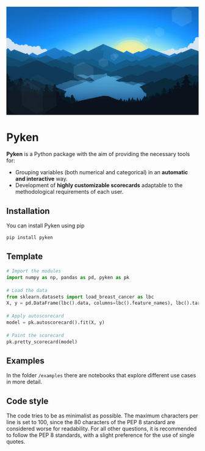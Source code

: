 ![pyken](https://github.com/guilliu/pyken/blob/main/visual/wallpaper.jpg)
# Pyken

**Pyken** is a Python package with the aim of providing the necessary tools for:
- Grouping variables (both numerical and categorical) in an **automatic and interactive** way.
- Development of **highly customizable scorecards** adaptable to the methodological requirements of each user.

## Installation
You can install Pyken using pip
```
pip install pyken
```

## Template
```python
# Import the modules
import numpy as np, pandas as pd, pyken as pk

# Load the data
from sklearn.datasets import load_breast_cancer as lbc
X, y = pd.DataFrame(lbc().data, columns=lbc().feature_names), lbc().target 

# Apply autoscorecard
model = pk.autoscorecard().fit(X, y)

# Paint the scorecard
pk.pretty_scorecard(model)
```

## Examples
In the folder `/examples` there are notebooks that explore different use cases in more detail.

## Code style
The code tries to be as minimalist as possible. The maximum characters per line is set to 100, since the 80 characters of the PEP 8 standard are considered worse for readability. For all other questions, it is recommended to follow the PEP 8 standards, with a slight preference for the use of single quotes.
